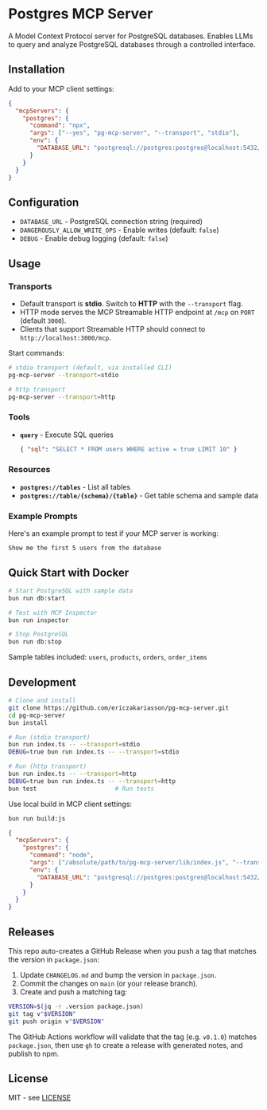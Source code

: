 # Postgres MCP Server

A Model Context Protocol server for PostgreSQL databases. Enables LLMs to query and analyze PostgreSQL databases through a controlled interface.

## Installation

Add to your MCP client settings:

```json
{
  "mcpServers": {
    "postgres": {
      "command": "npx",
      "args": ["--yes", "pg-mcp-server", "--transport", "stdio"],
      "env": {
        "DATABASE_URL": "postgresql://postgres:postgres@localhost:5432/postgres"
      }
    }
  }
}
```

## Configuration

- `DATABASE_URL` - PostgreSQL connection string (required)
- `DANGEROUSLY_ALLOW_WRITE_OPS` - Enable writes (default: `false`)
- `DEBUG` - Enable debug logging (default: `false`)

## Usage

### Transports

- Default transport is **stdio**. Switch to **HTTP** with the `--transport` flag.
- HTTP mode serves the MCP Streamable HTTP endpoint at `/mcp` on `PORT` (default `3000`).
- Clients that support Streamable HTTP should connect to `http://localhost:3000/mcp`.

Start commands:

```bash
# stdio transport (default, via installed CLI)
pg-mcp-server --transport=stdio

# http transport
pg-mcp-server --transport=http
```

### Tools

- **`query`** - Execute SQL queries
  ```json
  { "sql": "SELECT * FROM users WHERE active = true LIMIT 10" }
  ```

### Resources

- **`postgres://tables`** - List all tables
- **`postgres://table/{schema}/{table}`** - Get table schema and sample data

### Example Prompts

Here's an example prompt to test if your MCP server is working:

```
Show me the first 5 users from the database
```

## Quick Start with Docker

```bash
# Start PostgreSQL with sample data
bun run db:start

# Test with MCP Inspector
bun run inspector

# Stop PostgreSQL
bun run db:stop
```

Sample tables included: `users`, `products`, `orders`, `order_items`

## Development

```bash
# Clone and install
git clone https://github.com/ericzakariasson/pg-mcp-server.git
cd pg-mcp-server
bun install

# Run (stdio transport)
bun run index.ts -- --transport=stdio
DEBUG=true bun run index.ts -- --transport=stdio

# Run (http transport)
bun run index.ts -- --transport=http
DEBUG=true bun run index.ts -- --transport=http
bun test                      # Run tests
```

Use local build in MCP client settings:

```bash
bun run build:js
```

```json
{
  "mcpServers": {
    "postgres": {
      "command": "node",
      "args": ["/absolute/path/to/pg-mcp-server/lib/index.js", "--transport", "stdio"],
      "env": {
        "DATABASE_URL": "postgresql://postgres:postgres@localhost:5432/postgres"
      }
    }
  }
}
```

## Releases

This repo auto-creates a GitHub Release when you push a tag that matches the version in `package.json`:

1. Update `CHANGELOG.md` and bump the version in `package.json`.
2. Commit the changes on `main` (or your release branch).
3. Create and push a matching tag: 

```bash
VERSION=$(jq -r .version package.json)
git tag v"$VERSION"
git push origin v"$VERSION"
```

The GitHub Actions workflow will validate that the tag (e.g. `v0.1.0`) matches `package.json`, then use `gh` to create a release with generated notes, and publish to npm.

## License

MIT - see [LICENSE](LICENSE)